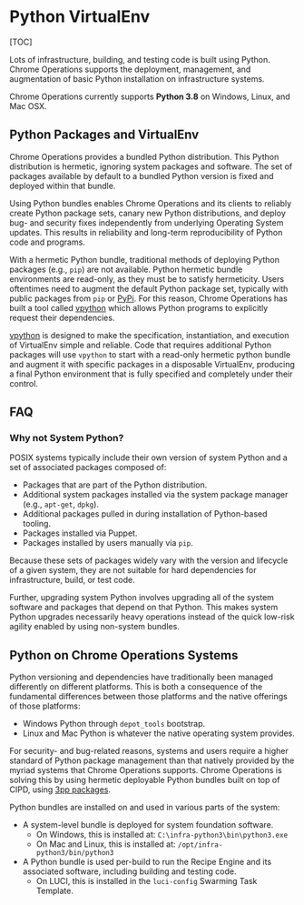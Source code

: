 # Python VirtualEnv

[TOC]

Lots of infrastructure, building, and testing code is built using Python. Chrome
Operations supports the deployment, management, and augmentation of basic Python
installation on infrastructure systems.

Chrome Operations currently supports **Python 3.8** on Windows, Linux, and Mac
OSX.

## Python Packages and VirtualEnv

Chrome Operations provides a bundled Python distribution. This Python
distribution is hermetic, ignoring system packages and software. The set of
packages available by default to a bundled Python version is fixed and deployed
within that bundle.

Using Python bundles enables Chrome Operations and its clients to reliably
create Python package sets, canary new Python distributions, and deploy bug- and
security fixes independently from underlying Operating System updates. This
results in reliability and long-term reproducibility of Python code and
programs.

With a hermetic Python bundle, traditional methods of deploying Python packages
(e.g., `pip`) are not available. Python hermetic bundle environments are
read-only, as they must be to satisfy hermeticity. Users oftentimes need to
augment the default Python package set, typically with public packages from
`pip` or [PyPi](https://pypi.python.org/pypi).  For this reason, Chrome
Operations has built a tool called [vpython](vpython.md) which allows Python
programs to explicitly request their dependencies.

[vpython](vpython.md) is designed to make the specification, instantiation, and
execution of VirtualEnv simple and reliable. Code that requires additional
Python packages will use `vpython` to start with a read-only hermetic python
bundle and augment it with specific packages in a disposable VirtualEnv,
producing a final Python environment that is fully specified and completely
under their control.

## FAQ

### Why not System Python?

POSIX systems typically include their own version of system Python and a set of
associated packages composed of:

* Packages that are part of the Python distribution.
* Additional system packages installed via the system package manager (e.g.,
  `apt-get`, `dpkg`).
* Additional packages pulled in during installation of Python-based tooling.
* Packages installed via Puppet.
* Packages installed by users manually via `pip`.

Because these sets of packages widely vary with the version and lifecycle of a
given system, they are not suitable for hard dependencies for infrastructure,
build, or test code.

Further, upgrading system Python involves upgrading all of the system software
and packages that depend on that Python. This makes system Python upgrades
necessarily heavy operations instead of the quick low-risk agility enabled by
using non-system bundles.

## Python on Chrome Operations Systems

Python versioning and dependencies have traditionally been managed differently
on different platforms. This is both a consequence of the fundamental
differences between those platforms and the native offerings of those platforms:

* Windows Python through `depot_tools` bootstrap.
* Linux and Mac Python is whatever the native operating system provides.

For security- and bug-related reasons, systems and users require a higher
standard of Python package management than that natively provided by the myriad
systems that Chrome Operations supports. Chrome Operations is solving this by
using hermetic deployable Python bundles built on top of CIPD, using
[3pp packages](/3pp/README.md).

Python bundles are installed on and used in various parts of the system:

* A system-level bundle is deployed for system foundation software.
    * On Windows, this is installed at: `C:\infra-python3\bin\python3.exe`
    * On Mac and Linux, this is installed at: `/opt/infra-python3/bin/python3`
* A Python bundle is used per-build to run the Recipe Engine and its associated
  software, including building and testing code.
    * On LUCI, this is installed in the `luci-config` Swarming Task Template.

